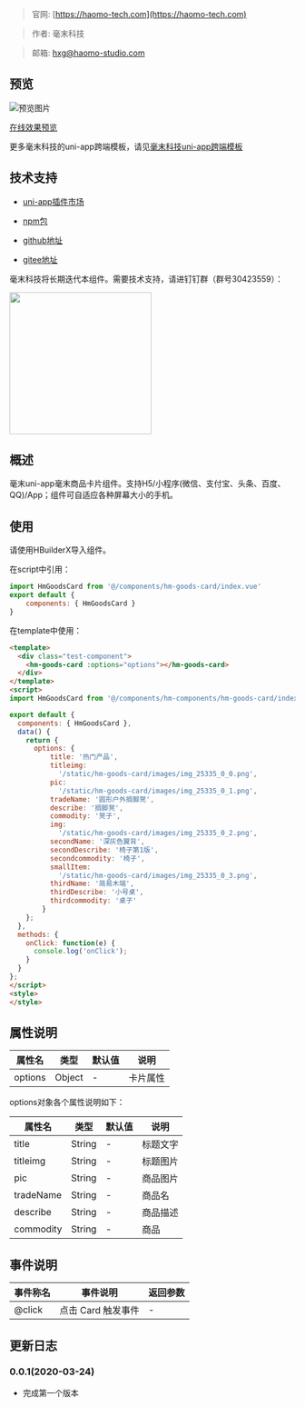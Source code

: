 > 官网: [https://haomo-tech.com](https://haomo-tech.com)

> 作者: 毫末科技

> 邮箱: hxg@haomo-studio.com

## 预览

![预览图片](http://downloads.haomo-tech.com/uniapp/hm-goods-card.png)

[在线效果预览](http://template.uniapp.haomo-tech.com/pages/haomo/test-component/hm-goods-card)

更多毫末科技的uni-app跨端模板，请见[毫末科技uni-app跨端模板](https://haomo-tech.com/sale.html)

## 技术支持

* [uni-app插件市场](https://ext.dcloud.net.cn/plugin?id=1484)

* [npm包](https://www.npmjs.com/package/hm-uniapp-goods-card)

* [github地址](https://github.com/haomo-studio/hm-uniapp-goods-card)

* [gitee地址](https://gitee.com/haomo/hm-uniapp-goods-card)

毫末科技将长期迭代本组件。需要技术支持，请进钉钉群（群号30423559）：

<img width="250" src="http://downloads.haomo-tech.com/%E6%AF%AB%E6%9C%ABuniapp%E7%BB%84%E4%BB%B6%E6%8A%80%E6%9C%AF%E6%94%AF%E6%8C%81.jpg">

## 概述

毫末uni-app毫末商品卡片组件。支持H5/小程序(微信、支付宝、头条、百度、QQ)/App；组件可自适应各种屏幕大小的手机。

## 使用

请使用HBuilderX导入组件。

在script中引用：

```javascript
import HmGoodsCard from '@/components/hm-goods-card/index.vue'
export default {
    components: { HmGoodsCard }
}
```

在template中使用：

```html
<template>
  <div class="test-component">
    <hm-goods-card :options="options"></hm-goods-card>
  </div>
</template>
<script>
import HmGoodsCard from '@/components/hm-components/hm-goods-card/index.vue'

export default {
  components: { HmGoodsCard },
  data() {
    return {
      options: {
          title: '热门产品',
          titleimg:
            '/static/hm-goods-card/images/img_25335_0_0.png',
          pic:
            '/static/hm-goods-card/images/img_25335_0_1.png',
          tradeName: '圆形户外搁脚凳',
          describe: '搁脚凳',
          commodity: '凳子',
          img:
            '/static/hm-goods-card/images/img_25335_0_2.png',
          secondName: '深灰色翼背',
          secondDescribe: '椅子第1版',
          secondcommodity: '椅子',
          smallItem:
            '/static/hm-goods-card/images/img_25335_0_3.png',
          thirdName: '简易木端',
          thirdDescribe: '小号桌',
          thirdcommodity: '桌子'
        }
    };
  },
  methods: {
    onClick: function(e) {
      console.log('onClick');
    }
  }
};
</script>
<style>
</style>

```

## 属性说明

| 属性名        | 类型     | 默认值 | 说明                                                                       |
|-----------   |---------|--------|----------------------------------------------------------------------------|
| options        | Object  | -      | 卡片属性                                                                   |

options对象各个属性说明如下：

| 属性名        | 类型     | 默认值 | 说明                                                                       |
|-----------   |---------|--------|----------------------------------------------------------------------------|
| title        | String  | -      | 标题文字                                                                   |
| titleimg        | String  | -      | 标题图片                                                                   |
| pic        | String  | -      | 商品图片                                                                   |
| tradeName        | String  | -      | 商品名                                                                   |
| describe        | String  | -      | 商品描述                                                                 |
| commodity        | String  | -      | 商品                                                              |

## 事件说明

| 事件称名   | 事件说明           | 返回参数 |
|----------|--------------------|----------|
| @click   | 点击 Card 触发事件 | -        |

## 更新日志

### 0.0.1(2020-03-24)

* 完成第一个版本
